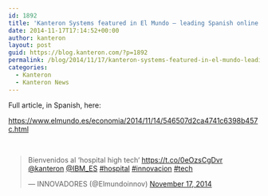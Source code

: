 ```yaml
---
id: 1892
title: 'Kanteron Systems featured in El Mundo – leading Spanish online information site and newspaper'
date: 2014-11-17T17:14:52+00:00
author: kanteron
layout: post
guid: https://blog.kanteron.com/?p=1892
permalink: /blog/2014/11/17/kanteron-systems-featured-in-el-mundo-leading-spanish-online-information-site-and-newspaper/
categories:
  - Kanteron
  - Kanteron News
---
```

Full article, in Spanish, here:

<a title="https://www.elmundo.es/economia/2014/11/14/546507d2ca4741c6398b457c.html" href="https://www.elmundo.es/economia/2014/11/14/546507d2ca4741c6398b457c.html" target="_blank">https://www.elmundo.es/economia/2014/11/14/546507d2ca4741c6398b457c.html</a>

&nbsp;

<blockquote class="twitter-tweet" lang="en">
  <p>
    Bienvenidos al ‘hospital high tech‘ <a href="https://t.co/0eOzsCgDvr">https://t.co/0eOzsCgDvr</a> <a href="httpss://twitter.com/kanteron">@kanteron</a> <a href="httpss://twitter.com/IBM_ES">@IBM_ES</a> <a href="httpss://twitter.com/hashtag/hospital?src=hash">#hospital</a> <a href="httpss://twitter.com/hashtag/innovacion?src=hash">#innovacion</a> <a href="httpss://twitter.com/hashtag/tech?src=hash">#tech</a>
  </p>
  
  <p>
    — INNOVADORES (@Elmundoinnov) <a href="httpss://twitter.com/Elmundoinnov/status/534297923044253697">November 17, 2014</a>
  </p>
</blockquote>